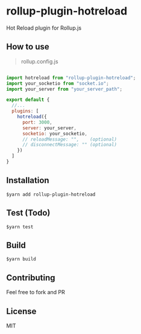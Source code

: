 # rollup-plugin-hotreload
Hot Reload plugin for Rollup.js

## How to use

> rollup.config.js

```js

import hotreload from "rollup-plugin-hotreload";
import your_socketio from "socket.io";
import your_server from "your_server_path";

export default {
  //...
  plugins: [
    hotreload({
      port: 3000,
      server: your_server,
      socketio: your_socketio,
      // reloadMessage: "",    (optional)
      // disconnectMessage: "" (optional)
    })
  ]
}

```


## Installation
```
$yarn add rollup-plugin-hotreload
```

## Test (Todo)
```
$yarn test
```

## Build
```
$yarn build
```

## Contributing
Feel free to fork and PR

## License
MIT
